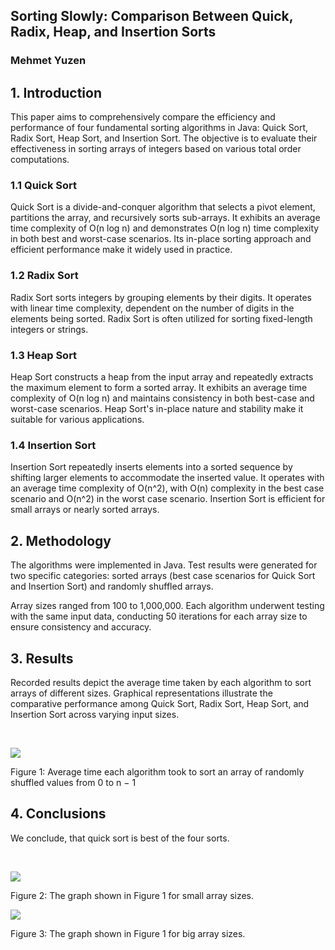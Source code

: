 ## Sorting Slowly: Comparison Between Quick, Radix, Heap, and Insertion Sorts

### Mehmet Yuzen

## 1. Introduction

This paper aims to comprehensively compare the efficiency and performance of four fundamental sorting algorithms
in Java: Quick Sort, Radix Sort, Heap Sort, and Insertion Sort. The objective is to evaluate their effectiveness
in sorting arrays of integers based on various total order computations.

### 1.1 Quick Sort

Quick Sort is a divide-and-conquer algorithm that selects a pivot element, partitions the array, and recursively sorts
sub-arrays. It exhibits an average time complexity of O(n log n) and demonstrates O(n log n) time complexity in both
best and worst-case scenarios. Its in-place sorting approach and efficient performance make it widely used in practice.

### 1.2 Radix Sort

Radix Sort sorts integers by grouping elements by their digits. It operates with linear time complexity, dependent
on the number of digits in the elements being sorted. Radix Sort is often utilized for sorting fixed-length integers or
strings.

### 1.3 Heap Sort

Heap Sort constructs a heap from the input array and repeatedly extracts the maximum element to form a sorted array.
It exhibits an average time complexity of O(n log n) and maintains consistency in both best-case and worst-case
scenarios.
Heap Sort's in-place nature and stability make it suitable for various applications.

### 1.4 Insertion Sort

Insertion Sort repeatedly inserts elements into a sorted sequence by shifting larger elements to accommodate the
inserted
value. It operates with an average time complexity of O(n^2), with O(n) complexity in the best case scenario and O(n^2)
in the worst case scenario. Insertion Sort is efficient for small arrays or nearly sorted arrays.

## 2. Methodology

The algorithms were implemented in Java. Test results were generated for two specific categories: sorted arrays
(best case scenarios for Quick Sort and Insertion Sort) and randomly shuffled arrays.

Array sizes ranged from 100 to 1,000,000. Each algorithm underwent testing with the same input data, conducting 50
iterations for each array size to ensure consistency and accuracy.

## 3. Results

Recorded results depict the average time taken by each algorithm to sort arrays of different sizes. Graphical
representations illustrate the comparative performance among Quick Sort, Radix Sort, Heap Sort, and Insertion Sort
across varying input sizes.

 <br>

![](graph/figure1.png)
<p> Figure 1: Average time each algorithm took to sort an array of randomly shuffled
values from 0 to n − 1

 <br>

## 4. Conclusions

We conclude, that quick sort is best of the four sorts.

 <br>

![](graph/figure2.png)
<p>Figure 2: The graph shown in Figure 1 for small array sizes.

 <br>

![](graph/figure3.png)
<p>Figure 3: The graph shown in Figure 1 for big array sizes.

